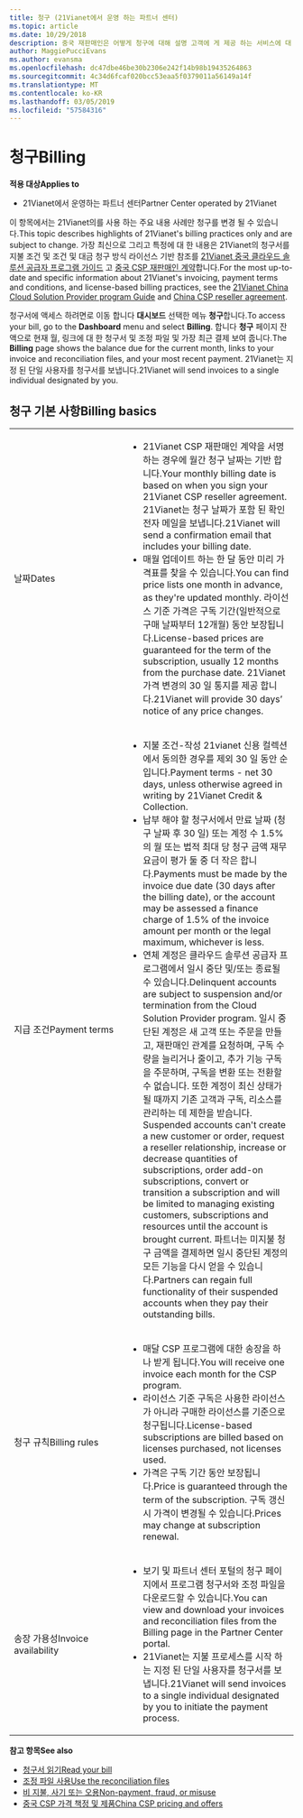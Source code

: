 ```yaml
---
title: 청구 (21Vianet에서 운영 하는 파트너 센터)
ms.topic: article
ms.date: 10/29/2018
description: 중국 재판매인은 어떻게 청구에 대해 설명 고객에 게 제공 하는 서비스에 대 한 합니다.
author: MaggiePucciEvans
ms.author: evansma
ms.openlocfilehash: dc47dbe46be30b2306e242f14b98b19435264863
ms.sourcegitcommit: 4c34d6fcaf020bcc53eaa5f0379011a56149a14f
ms.translationtype: MT
ms.contentlocale: ko-KR
ms.lasthandoff: 03/05/2019
ms.locfileid: "57584316"
---
```

# <a name="billing"></a><span data-ttu-id="22b1d-103">청구</span><span class="sxs-lookup"><span data-stu-id="22b1d-103">Billing</span></span>

<span data-ttu-id="22b1d-104">**적용 대상**</span><span class="sxs-lookup"><span data-stu-id="22b1d-104">**Applies to**</span></span>

-   <span data-ttu-id="22b1d-105">21Vianet에서 운영하는 파트너 센터</span><span class="sxs-lookup"><span data-stu-id="22b1d-105">Partner Center operated by 21Vianet</span></span>

<span data-ttu-id="22b1d-106">이 항목에서는 21Vianet의를 사용 하는 주요 내용 사례만 청구를 변경 될 수 있습니다.</span><span class="sxs-lookup"><span data-stu-id="22b1d-106">This topic describes highlights of 21Vianet's billing practices only and are subject to change.</span></span> <span data-ttu-id="22b1d-107">가장 최신으로 그리고 특정에 대 한 내용은 21Vianet의 청구서를 지불 조건 및 조건 및 대금 청구 방식 라이선스 기반 참조를 [21Vianet 중국 클라우드 솔루션 공급자 프로그램 가이드](https://www.21vbluecloud.com/office365/SolProv_programguide/) 고 [ 중국 CSP 재판매인 계약](https://www.21vbluecloud.com/office365/ResellerAgr/)합니다.</span><span class="sxs-lookup"><span data-stu-id="22b1d-107">For the most up-to-date and specific information about 21Vianet's invoicing, payment terms and conditions, and license-based billing practices, see the [21Vianet China Cloud Solution Provider program Guide](https://www.21vbluecloud.com/office365/SolProv_programguide/) and [China CSP reseller agreement](https://www.21vbluecloud.com/office365/ResellerAgr/).</span></span>

<span data-ttu-id="22b1d-108">청구서에 액세스 하려면로 이동 합니다 **대시보드** 선택한 메뉴 **청구**합니다.</span><span class="sxs-lookup"><span data-stu-id="22b1d-108">To access your bill, go to the **Dashboard** menu and select **Billing**.</span></span> <span data-ttu-id="22b1d-109">합니다 **청구** 페이지 잔액으로 현재 월, 링크에 대 한 청구서 및 조정 파일 및 가장 최근 결제 보여 줍니다.</span><span class="sxs-lookup"><span data-stu-id="22b1d-109">The **Billing** page shows the balance due for the current month, links to your invoice and reconciliation files, and your most recent payment.</span></span> <span data-ttu-id="22b1d-110">21Vianet는 지정 된 단일 사용자를 청구서를 보냅니다.</span><span class="sxs-lookup"><span data-stu-id="22b1d-110">21Vianet will send invoices to a single individual designated by you.</span></span> 


## <a name="billing-basics"></a><span data-ttu-id="22b1d-111">청구 기본 사항</span><span class="sxs-lookup"><span data-stu-id="22b1d-111">Billing basics</span></span>


<table>
<colgroup>
<col width="40%" />
<col width="60%" />
</colgroup>
<tbody>
<tr class="odd">
<td><span data-ttu-id="22b1d-112">날짜</span><span class="sxs-lookup"><span data-stu-id="22b1d-112">Dates</span></span></td>
<td><ul>
<li><span data-ttu-id="22b1d-113">21Vianet CSP 재판매인 계약을 서명 하는 경우에 월간 청구 날짜는 기반 합니다.</span><span class="sxs-lookup"><span data-stu-id="22b1d-113">Your monthly billing date is based on when you sign your 21Vianet CSP reseller agreement.</span></span> <span data-ttu-id="22b1d-114">21Vianet는 청구 날짜가 포함 된 확인 전자 메일을 보냅니다.</span><span class="sxs-lookup"><span data-stu-id="22b1d-114">21Vianet will send a confirmation email that includes your billing date.</span></span></li>
<li><span data-ttu-id="22b1d-115">매월 업데이트 하는 한 달 동안 미리 가격표를 찾을 수 있습니다.</span><span class="sxs-lookup"><span data-stu-id="22b1d-115">You can find price lists one month in advance, as they're updated monthly.</span></span> <span data-ttu-id="22b1d-116">라이선스 기준 가격은 구독 기간(일반적으로 구매 날짜부터 12개월) 동안 보장됩니다.</span><span class="sxs-lookup"><span data-stu-id="22b1d-116">License-based prices are guaranteed for the term of the subscription, usually 12 months from the purchase date.</span></span> <span data-ttu-id="22b1d-117">21Vianet 가격 변경의 30 일 통지를 제공 합니다.</span><span class="sxs-lookup"><span data-stu-id="22b1d-117">21Vianet will provide 30 days’ notice of any price changes.</span></span></li>
</ul></td>
</tr>
<tr class="even">
<td><span data-ttu-id="22b1d-118">지급 조건</span><span class="sxs-lookup"><span data-stu-id="22b1d-118">Payment terms</span></span></td>
<td><ul>
<li><span data-ttu-id="22b1d-119">지불 조건-작성 21vianet 신용 컬렉션에서 동의한 경우를 제외 30 일 동안 순입니다.</span><span class="sxs-lookup"><span data-stu-id="22b1d-119">Payment terms - net 30 days, unless otherwise agreed in writing by 21Vianet Credit & Collection.</span></span></li>
<li><span data-ttu-id="22b1d-120">납부 해야 할 청구서에서 만료 날짜 (청구 날짜 후 30 일) 또는 계정 수 1.5%의 월 또는 법적 최대 당 청구 금액 재무 요금이 평가 둘 중 더 작은 합니다.</span><span class="sxs-lookup"><span data-stu-id="22b1d-120">Payments must be made by the invoice due date (30 days after the billing date), or the account may be assessed a finance charge of 1.5% of the invoice amount per month or the legal maximum, whichever is less.</span></span></li>
<li><span data-ttu-id="22b1d-121">연체 계정은 클라우드 솔루션 공급자 프로그램에서 일시 중단 및/또는 종료될 수 있습니다.</span><span class="sxs-lookup"><span data-stu-id="22b1d-121">Delinquent accounts are subject to suspension and/or termination from the Cloud Solution Provider program.</span></span> <span data-ttu-id="22b1d-122">일시 중단된 계정은 새 고객 또는 주문을 만들고, 재판매인 관계를 요청하며, 구독 수량을 늘리거나 줄이고, 추가 기능 구독을 주문하며, 구독을 변환 또는 전환할 수 없습니다. 또한 계정이 최신 상태가 될 때까지 기존 고객과 구독, 리소스를 관리하는 데 제한을 받습니다. </span><span class="sxs-lookup"><span data-stu-id="22b1d-122">Suspended accounts can't create a new customer or order, request a reseller relationship, increase or decrease quantities of subscriptions, order add-on subscriptions, convert or transition a subscription and will be limited to managing existing customers, subscriptions and resources until the account is brought current.</span></span> <span data-ttu-id="22b1d-123">파트너는 미지불 청구 금액을 결제하면 일시 중단된 계정의 모든 기능을 다시 얻을 수 있습니다.</span><span class="sxs-lookup"><span data-stu-id="22b1d-123">Partners can regain full functionality of their suspended accounts when they pay their outstanding bills.</span></span></li>
</ul></td>
</tr>
<tr class="odd">
<td><span data-ttu-id="22b1d-124">청구 규칙</span><span class="sxs-lookup"><span data-stu-id="22b1d-124">Billing rules</span></span></td>
<td><ul>
<li><span data-ttu-id="22b1d-125">매달 CSP 프로그램에 대한 송장을 하나 받게 됩니다.</span><span class="sxs-lookup"><span data-stu-id="22b1d-125">You will receive one invoice each month for the CSP program.</span></span></li>
<li><span data-ttu-id="22b1d-126">라이선스 기준 구독은 사용한 라이선스가 아니라 구매한 라이선스를 기준으로 청구됩니다.</span><span class="sxs-lookup"><span data-stu-id="22b1d-126">License-based subscriptions are billed based on licenses purchased, not licenses used.</span></span></li>
<li><span data-ttu-id="22b1d-127">가격은 구독 기간 동안 보장됩니다.</span><span class="sxs-lookup"><span data-stu-id="22b1d-127">Price is guaranteed through the term of the subscription.</span></span> <span data-ttu-id="22b1d-128">구독 갱신 시 가격이 변경될 수 있습니다.</span><span class="sxs-lookup"><span data-stu-id="22b1d-128">Prices may change at subscription renewal.</span></span></li>
</ul></td>
</tr>
<tr class="even">
<td><span data-ttu-id="22b1d-129">송장 가용성</span><span class="sxs-lookup"><span data-stu-id="22b1d-129">Invoice availability</span></span></td>
<td><ul>
<li><span data-ttu-id="22b1d-130">보기 및 파트너 센터 포털의 청구 페이지에서 프로그램 청구서와 조정 파일을 다운로드할 수 있습니다.</span><span class="sxs-lookup"><span data-stu-id="22b1d-130">You can view and download your invoices and reconciliation files from the Billing page in the Partner Center portal.</span></span></li>
<li><span data-ttu-id="22b1d-131">21Vianet는 지불 프로세스를 시작 하는 지정 된 단일 사용자를 청구서를 보냅니다.</span><span class="sxs-lookup"><span data-stu-id="22b1d-131">21Vianet will send invoices to a single individual designated by you to initiate the payment process.</span></span></li>
</ul></td>
</tr>
</tbody>
</table>

<span data-ttu-id="22b1d-132">**참고 항목**</span><span class="sxs-lookup"><span data-stu-id="22b1d-132">**See also**</span></span> 
-   [<span data-ttu-id="22b1d-133">청구서 읽기</span><span class="sxs-lookup"><span data-stu-id="22b1d-133">Read your bill</span></span>](read-your-bill.md)
-   [<span data-ttu-id="22b1d-134">조정 파일 사용</span><span class="sxs-lookup"><span data-stu-id="22b1d-134">Use the reconciliation files</span></span>](use-the-reconciliation-files.md)
-   [<span data-ttu-id="22b1d-135">비 지불, 사기 또는 오용</span><span class="sxs-lookup"><span data-stu-id="22b1d-135">Non-payment, fraud, or misuse</span></span>](non-payment-fraud-or-misuse.md)
-   [<span data-ttu-id="22b1d-136">중국 CSP 가격 책정 및 제품</span><span class="sxs-lookup"><span data-stu-id="22b1d-136">China CSP pricing and offers</span></span>](see-offers-and-pricing.md)

